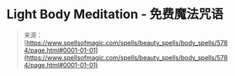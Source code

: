 <!--yml

category: 未分类

date: 2024-06-12 18:40:08

-->

# Light Body Meditation - 免费魔法咒语

> 来源：[https://www.spellsofmagic.com/spells/beauty_spells/body_spells/5784/page.html#0001-01-01](https://www.spellsofmagic.com/spells/beauty_spells/body_spells/5784/page.html#0001-01-01)
